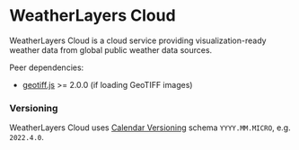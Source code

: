 # WeatherLayers Cloud

WeatherLayers Cloud is a cloud service providing visualization-ready weather data from global public weather data sources.

Peer dependencies:

* [geotiff.js](https://github.com/geotiffjs/geotiff.js/) >= 2.0.0 (if loading GeoTIFF images)

### Versioning

WeatherLayers Cloud uses [Calendar Versioning](https://calver.org/) schema `YYYY.MM.MICRO`, e.g. `2022.4.0`.


